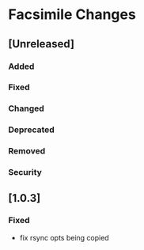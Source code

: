 
# Facsimile Changes

## [Unreleased]
### Added
### Fixed
### Changed
### Deprecated
### Removed
### Security


## [1.0.3]
### Fixed
- fix rsync opts being copied
